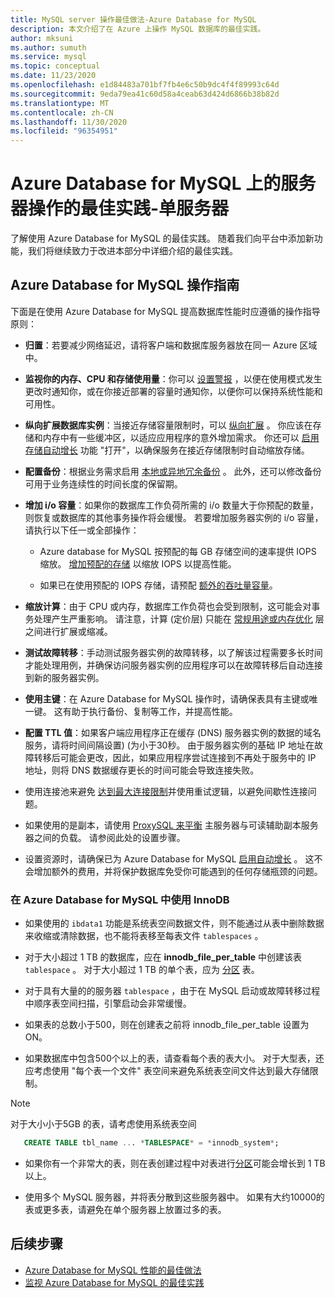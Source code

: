 ```yaml
---
title: MySQL server 操作最佳做法-Azure Database for MySQL
description: 本文介绍了在 Azure 上操作 MySQL 数据库的最佳实践。
author: mksuni
ms.author: sumuth
ms.service: mysql
ms.topic: conceptual
ms.date: 11/23/2020
ms.openlocfilehash: e1d84483a701bf7fb4e6c50b9dc4f4f89993c64d
ms.sourcegitcommit: 9eda79ea41c60d58a4ceab63d424d6866b38b82d
ms.translationtype: MT
ms.contentlocale: zh-CN
ms.lasthandoff: 11/30/2020
ms.locfileid: "96354951"
---
```

# <a name="best-practices-for-server-operations-on-azure-database-for-mysql--single-server"></a>Azure Database for MySQL 上的服务器操作的最佳实践-单服务器

了解使用 Azure Database for MySQL 的最佳实践。 随着我们向平台中添加新功能，我们将继续致力于改进本部分中详细介绍的最佳实践。

## <a name="azure-database-for-mysql-operational-guidelines"></a>Azure Database for MySQL 操作指南 

下面是在使用 Azure Database for MySQL 提高数据库性能时应遵循的操作指导原则： 

* **归置**：若要减少网络延迟，请将客户端和数据库服务器放在同一 Azure 区域中。

* **监视你的内存、CPU 和存储使用量**：你可以 [设置警报](howto-alert-on-metric.md) ，以便在使用模式发生更改时通知你，或在你接近部署的容量时通知你，以便你可以保持系统性能和可用性。 

* **纵向扩展数据库实例**：当接近存储容量限制时，可以 [纵向扩展](howto-create-manage-server-portal.md) 。 你应该在存储和内存中有一些缓冲区，以适应应用程序的意外增加需求。 你还可以 [启用存储自动增长](howto-auto-grow-storage-portal.md) 功能 "打开"，以确保服务在接近存储限制时自动缩放存储。 

* **配置备份**：根据业务需求启用 [本地或异地冗余备份](howto-restore-server-portal.md#set-backup-configuration) 。 此外，还可以修改备份可用于业务连续性的时间长度的保留期。 

* **增加 i/o 容量**：如果你的数据库工作负荷所需的 i/o 数量大于你预配的数量，则恢复或数据库的其他事务操作将会缓慢。 若要增加服务器实例的 i/o 容量，请执行以下任一或全部操作： 

    * Azure database for MySQL 按预配的每 GB 存储空间的速率提供 IOPS 缩放。 [增加预配的存储](howto-create-manage-server-portal.md#scale-storage-up) 以缩放 IOPS 以提高性能。 

    * 如果已在使用预配的 IOPS 存储，请预配 [额外的吞吐量容量](howto-create-manage-server-portal.md#scale-storage-up)。 

* **缩放计算**：由于 CPU 或内存，数据库工作负荷也会受到限制，这可能会对事务处理产生严重影响。 请注意，计算 (定价层) 只能在 [常规用途或内存优化](concepts-pricing-tiers.md) 层之间进行扩展或缩减。 

* **测试故障转移**：手动测试服务器实例的故障转移，以了解该过程需要多长时间才能处理用例，并确保访问服务器实例的应用程序可以在故障转移后自动连接到新的服务器实例。

* **使用主键**：在 Azure Database for MySQL 操作时，请确保表具有主键或唯一键。 这有助于执行备份、复制等工作，并提高性能。

* **配置 TTL 值**：如果客户端应用程序正在缓存 (DNS) 服务器实例的数据的域名服务，请将时间间隔设置)  (为小于30秒。 由于服务器实例的基础 IP 地址在故障转移后可能会更改，因此，如果应用程序尝试连接到不再处于服务中的 IP 地址，则将 DNS 数据缓存更长的时间可能会导致连接失败。

* 使用连接池来避免 [达到最大连接限制](concepts-server-parameters.md#max_connections)并使用重试逻辑，以避免间歇性连接问题。 

* 如果使用的是副本，请使用 [ProxySQL 来平衡](https://techcommunity.microsoft.com/t5/azure-database-for-mysql/scaling-an-azure-database-for-mysql-workload-running-on/ba-p/1105847) 主服务器与可读辅助副本服务器之间的负载。 请参阅此处的设置步骤。 </br> 

* 设置资源时，请确保已为 Azure Database for MySQL [启用自动增长](howto-auto-grow-storage-portal.md) 。 这不会增加额外的费用，并将保护数据库免受你可能遇到的任何存储瓶颈的问题。 </br> 


### <a name="using-innodb-with-azure-database-for-mysql"></a>在 Azure Database for MySQL 中使用 InnoDB

*   如果使用的 `ibdata1` 功能是系统表空间数据文件，则不能通过从表中删除数据来收缩或清除数据，也不能将表移至每表文件 `tablespaces` 。

* 对于大小超过 1 TB 的数据库，应在 **innodb_file_per_table** 中创建该表 `tablespace` 。 对于大小超过 1 TB 的单个表，应为 [分区](https://dev.mysql.com/doc/refman/5.7/en/partitioning.html) 表。

*   对于具有大量的的服务器 `tablespace` ，由于在 MySQL 启动或故障转移过程中顺序表空间扫描，引擎启动会非常缓慢。 

* 如果表的总数小于500，则在创建表之前将 innodb_file_per_table 设置为 ON。

* 如果数据库中包含500个以上的表，请查看每个表的表大小。 对于大型表，还应考虑使用 "每个表一个文件" 表空间来避免系统表空间文件达到最大存储限制。

> [!NOTE]
> 对于大小小于5GB 的表，请考虑使用系统表空间 
> ```sql
>    CREATE TABLE tbl_name ... *TABLESPACE* = *innodb_system*;
> ```

* 如果你有一个非常大的表，则在表创建过程中对表进行[分区](https://dev.mysql.com/doc/refman/5.7/en/partitioning.html)可能会增长到 1 TB 以上。

* 使用多个 MySQL 服务器，并将表分散到这些服务器中。 如果有大约10000的表或更多表，请避免在单个服务器上放置过多的表。 

## <a name="next-steps"></a>后续步骤
- [Azure Database for MySQL 性能的最佳做法](concept-performance-best-practices.md)
- [监视 Azure Database for MySQL 的最佳实践](concept-monitoring-best-practices.md)
